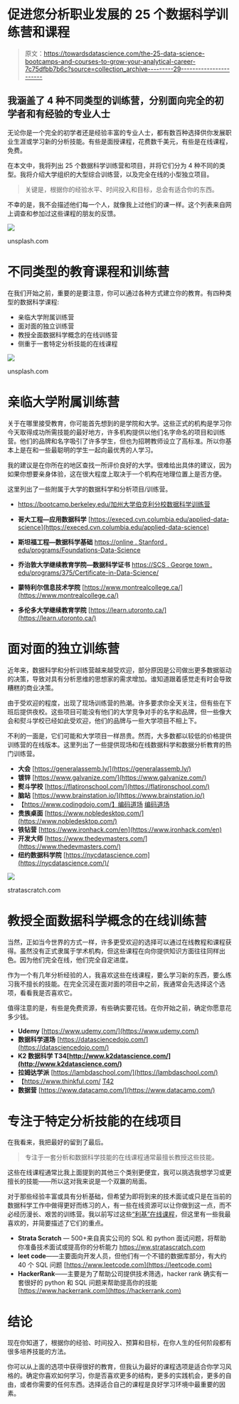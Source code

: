 # 促进您分析职业发展的 25 个数据科学训练营和课程

> 原文：<https://towardsdatascience.com/the-25-data-science-bootcamps-and-courses-to-grow-your-analytical-career-7c75dfbb7b6c?source=collection_archive---------29----------------------->

## 我涵盖了 4 种不同类型的训练营，分别面向完全的初学者和有经验的专业人士

无论你是一个完全的初学者还是经验丰富的专业人士，都有数百种选择供你发展职业生涯或学习新的分析技能。有些是面授课程，花费数千美元，有些是在线课程，免费。

在本文中，我将列出 25 个数据科学训练营和项目，并将它们分为 4 种不同的类型。我将介绍大学组织的大型综合训练营，以及完全在线的小型独立项目。

> 关键是，根据你的经验水平、时间投入和目标，总会有适合你的东西。

不幸的是，我不会描述他们每一个人，就像我上过他们的课一样。这个列表来自网上调查和参加过这些课程的朋友的反馈。​

![](img/733e526a2cf2d7e7bf59af7a2656709f.png)

unsplash.com

# **不同类型的教育课程和训练营**

在我们开始之前，重要的是要注意，你可以通过各种方式建立你的教育。有四种类型的数据科学课程:

*   亲临大学附属训练营
*   面对面的独立训练营
*   教授全面数据科学概念的在线训练营
*   侧重于一套特定分析技能的在线课程

![](img/77d5f2a8c6b7e2db85b4a17030cf6236.png)

unsplash.com

# **亲临大学附属训练营**

关于在哪里接受教育，你可能首先想到的是学院和大学。这些正式的机构是学习你今天取得成功所需技能的最好地方，许多机构提供以他们名字命名的项目和训练营。他们的品牌和名字吸引了许多学生，但也为招聘教师设立了高标准。所以你基本上是在和一些最聪明的学生一起向最优秀的人学习。

我的建议是在你所在的地区查找一所评价良好的大学。很难给出具体的建议，因为如果你想要亲身体验，这在很大程度上取决于一个机构在地理位置上是否方便。

这里列出了一些附属于大学的数据科学和分析项目/训练营。

*   https://bootcamp.berkeley.edu/加州大学伯克利分校数据科学训练营

*   **哥大工程—应用数据科学** [https://execed.cvn.columbia.edu/applied-data-science](https://execed.cvn.columbia.edu/applied-data-science)
*   **斯坦福工程—数据科学基础** [https://online . Stanford . edu/programs/Foundations-Data-Science](https://online.stanford.edu/programs/foundations-data-science)
*   **乔治敦大学继续教育学院—数据科学证书** [https://SCS . George town . edu/programs/375/Certificate-in-Data-Science/](https://scs.georgetown.edu/programs/375/certificate-in-data-science/)
*   **蒙特利尔信息技术学院** [https://www.montrealcollege.ca/](https://www.montrealcollege.ca/)
*   **多伦多大学继续教育学院** [https://learn.utoronto.ca/](https://learn.utoronto.ca/)

# **面对面的独立训练营**

近年来，数据科学和分析训练营越来越受欢迎，部分原因是公司做出更多数据驱动的决策，导致对具有分析思维的思想家的需求增加。谁知道跟着感觉走有时会导致糟糕的商业决策。

由于受欢迎的程度，出现了现场训练营的热潮。许多要求你全天关注，但有些在下班后提供夜校。这些项目可能没有他们的大学竞争对手的名字和品牌，但一些像大会和熨斗学校已经如此受欢迎，他们的品牌与一些大学项目不相上下。

不利的一面是，它们可能和大学项目一样昂贵。然而，大多数都以较低的价格提供训练营的在线版本。这里列出了一些提供现场和在线数据科学和数据分析教育的热门训练营。

*   **大会** [https://generalassemb.ly/](https://generalassemb.ly/)
*   **镀锌** [https://www.galvanize.com/](https://www.galvanize.com/)
*   **熨斗学校** [https://flatironschool.com/](https://flatironschool.com/)
*   **脑站** [https://www.brainstation.io/](https://www.brainstation.io/)
*   【https://www.codingdojo.com/】编码道场
    [编码道场](https://www.codingdojo.com/)
*   **贵族桌面** [https://www.nobledesktop.com/](https://www.nobledesktop.com/)
*   **铁钻营** [https://www.ironhack.com/en](https://www.ironhack.com/en)
*   **开发大师** [https://www.thedevmasters.com/](https://www.thedevmasters.com/)
*   **纽约数据科学院** [https://nycdatascience.com](https://nycdatascience.com/)/

![](img/70c2ada6d0264b4f8285f40297e16822.png)

stratascratch.com

# **教授全面数据科学概念的在线训练营**

当然，正如当今世界的方式一样，许多更受欢迎的选择可以通过在线教程和课程获得。虽然没有正式隶属于学术机构，但这些课程在向你提供知识方面往往同样出色。因为他们完全在线，他们完全自定进度。

作为一个有几年分析经验的人，我喜欢这些在线课程，要么学习新的东西，要么练习我不擅长的技能。在完全沉浸在面对面的项目中之前，我通常会先选择这个选项，看看我是否喜欢它。

值得注意的是，有些是免费资源，有些确实要花钱。在你开始之前，确定你愿意花多少钱。

*   **Udemy** [https://www.udemy.com/](https://www.udemy.com/)
*   **数据科学道场** [https://datasciencedojo.com/](https://datasciencedojo.com/)
*   **K2 数据科学
    T34[http://www.k2datascience.com/](http://www.k2datascience.com/)**
*   **拉姆达学派** [https://lambdaschool.com/](https://lambdaschool.com/)
*   【https://www.thinkful.com/
    [T42](https://www.thinkful.com/)
*   **数据营** [https://www.datacamp.com/](https://www.datacamp.com/)

# **专注于特定分析技能的在线项目**

在我看来，我把最好的留到了最后。

> 专注于一套分析和数据科学技能的在线课程通常最擅长教授这些技能。

这些在线课程通常比我上面提到的其他三个类别更便宜，我可以挑选我想学习或更擅长的技能——所以这对我来说是一个双赢的局面。

对于那些经验丰富或具有分析基础，但希望为即将到来的技术面试或只是在当前的数据科学工作中做得更好而练习的人，有一些在线资源可以让你做到这一点，而不必经历漫长、艰苦的训练营。我以前写过这些[“利基”在线课程](/6-of-the-best-niche-platforms-to-learn-sql-and-python-f6f13808d2f5)，但这里有一些我最喜欢的，并简要描述了它们的重点。

*   **Strata Scratch** — 500+来自真实公司的 SQL 和 python 面试问题，将帮助你准备技术面试或提高你的分析能力
    https://ww.stratascratch.com
*   **leet code**——主要面向开发人员，但他们有一个不错的数据库部分，有大约 40 个 SQL 问题
    [https://www.leetcode.com](https://leetcode.com)
*   **HackerRank**——主要是为了帮助公司提供技术筛选，hacker rank 确实有一套很好的 python 和 SQL 问题来帮助提高你的技能
    [https://www.hackerrank.com](https://hackerrank.com)

# **结论**

现在你知道了，根据你的经验、时间投入、预算和目标，在你人生的任何阶段都有很多培养技能的方法。

你可以从上面的选项中获得很好的教育，但我认为最好的课程选项是适合你学习风格的。确定你喜欢如何学习，你是否喜欢更多的结构，更多的实践机会，更多的自由，或者你需要的任何东西。选择适合自己的课程是良好学习环境中最重要的因素。